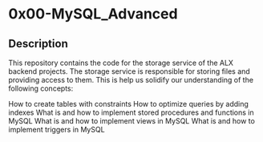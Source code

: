 # 0x00-MySQL_Advanced

## Description
This repository contains the code for the storage service of the ALX backend projects. The storage service is responsible for storing files and providing access to them. This is help us solidify our understanding of the following concepts:

How to create tables with constraints
How to optimize queries by adding indexes
What is and how to implement stored procedures and functions in MySQL
What is and how to implement views in MySQL
What is and how to implement triggers in MySQL